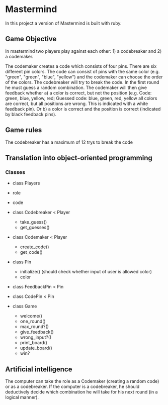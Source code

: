 # Mastermind
In this project a version of Mastermind is built with ruby. 

## Game Objective
In mastermind two players play against each other: 1) a codebreaker and 2) a codemaker. 

The codemaker creates a code which consists of four pins. There are six different pin colors.
The code can consist of pins with the same color (e.g. "green", "green", "blue", "yellow") and the
codemaker can choose the order of the colors. 
The codebreaker will try to break the code. In the first round he must guess a random combination. 
The codemaker will then give feedback whether a) a color is correct, but not the position 
(e.g. Code: green, blue, yellow, red; Guessed code: blue, green, red, yellow all colors are correct, 
but all positions are wrong. This is indicated with a white feedback pin). Or b) a color is correct and the position
is correct (indicated by black feedback pins).

## Game rules 
The codebreaker has a maximum of 12 trys to break the code

## Translation into object-oriented programming
### Classes
- class Players
 - role
 - code

- class Codebreaker < Player
  - take_guess()
  - get_guesses()
- class Codemaker < Player
  - create_code()
  - get_code()

- class Pin 
  - initialize() (should check whether input of user is allowed color)
  - color

- class FeedbackPin < Pin
- class CodePin < Pin

- class Game
  - welcome()
  - one_round()
  - max_round?()
  - give_feedback()
  - wrong_input?()
  - print_board()
  - update_board()
  - win? 


## Artificial intelligence
The computer can take the role as a Codemaker (creating a random code) or as a codebreaker. If the computer is a codebreaker, he should deductively decide which combination he will take for his next round (in a logical manner).